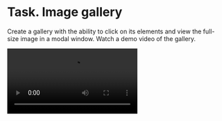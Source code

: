 # Task. Image gallery

Create a gallery with the ability to click on its elements and view the full-size image in a modal window. Watch a demo video of the gallery.

![Watch the video](task.mp4)
